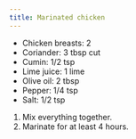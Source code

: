 ```yaml
---
title: Marinated chicken
---
```


-   Chicken breasts: 2
-   Coriander: 3 tbsp cut
-   Cumin: 1/2 tsp
-   Lime juice: 1 lime
-   Olive oil: 2 tbsp
-   Pepper: 1/4 tsp
-   Salt: 1/2 tsp

1.  Mix everything together.
2.  Marinate for at least 4 hours.
